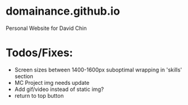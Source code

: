 # domainance.github.io

Personal Website for David Chin

# Todos/Fixes:

- Screen sizes between 1400-1600px suboptimal wrapping in 'skills' section
- MC Project img needs update
- Add gif/video instead of static img?
- return to top button
